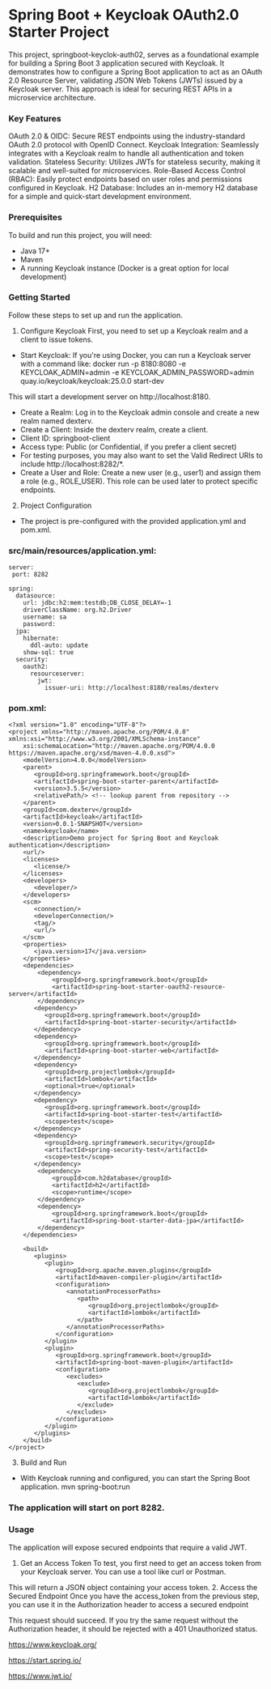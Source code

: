 # Spring Boot + Keycloak OAuth2.0 Starter Project
This project, springboot-keyclok-auth02, serves as a foundational example for building a Spring Boot 3 application secured with Keycloak. It demonstrates how to configure a Spring Boot application to act as an OAuth 2.0 Resource Server, validating JSON Web Tokens (JWTs) issued by a Keycloak server. This approach is ideal for securing REST APIs in a microservice architecture.
### Key Features
OAuth 2.0 & OIDC: Secure REST endpoints using the industry-standard OAuth 2.0 protocol with OpenID Connect.
Keycloak Integration: Seamlessly integrates with a Keycloak realm to handle all authentication and token validation.
Stateless Security: Utilizes JWTs for stateless security, making it scalable and well-suited for microservices.
Role-Based Access Control (RBAC): Easily protect endpoints based on user roles and permissions configured in Keycloak.
H2 Database: Includes an in-memory H2 database for a simple and quick-start development environment.

### Prerequisites
To build and run this project, you will need:
* Java 17+
* Maven
* A running Keycloak instance (Docker is a great option for local development)
### Getting Started
Follow these steps to set up and run the application.
1. Configure Keycloak
First, you need to set up a Keycloak realm and a client to issue tokens.
* Start Keycloak: If you're using Docker, you can run a Keycloak server with a command like:
docker run -p 8180:8080 -e KEYCLOAK_ADMIN=admin -e KEYCLOAK_ADMIN_PASSWORD=admin quay.io/keycloak/keycloak:25.0.0 start-dev

This will start a development server on http://localhost:8180.
* Create a Realm: Log in to the Keycloak admin console and create a new realm named dexterv.
* Create a Client: Inside the dexterv realm, create a client.
* Client ID: springboot-client
* Access type: Public (or Confidential, if you prefer a client secret)
* For testing purposes, you may also want to set the Valid Redirect URIs to include http://localhost:8282/*.
* Create a User and Role: Create a new user (e.g., user1) and assign them a role (e.g., ROLE_USER). This role can be used later to protect specific endpoints.
2. Project Configuration
* The project is pre-configured with the provided application.yml and pom.xml.

### src/main/resources/application.yml:
```
server:
 port: 8282

spring:
  datasource:
    url: jdbc:h2:mem:testdb;DB_CLOSE_DELAY=-1
    driverClassName: org.h2.Driver
    username: sa
    password:
  jpa:
    hibernate:
      ddl-auto: update
    show-sql: true
  security:
    oauth2:
      resourceserver:
        jwt:
          issuer-uri: http://localhost:8180/realms/dexterv

```
### pom.xml:
```
<?xml version="1.0" encoding="UTF-8"?>
<project xmlns="http://maven.apache.org/POM/4.0.0" xmlns:xsi="http://www.w3.org/2001/XMLSchema-instance"
    xsi:schemaLocation="http://maven.apache.org/POM/4.0.0 https://maven.apache.org/xsd/maven-4.0.0.xsd">
    <modelVersion>4.0.0</modelVersion>
    <parent>
       <groupId>org.springframework.boot</groupId>
       <artifactId>spring-boot-starter-parent</artifactId>
       <version>3.5.5</version>
       <relativePath/> <!-- lookup parent from repository -->
    </parent>
    <groupId>com.dexterv</groupId>
    <artifactId>keycloak</artifactId>
    <version>0.0.1-SNAPSHOT</version>
    <name>keycloak</name>
    <description>Demo project for Spring Boot and Keycloak authentication</description>
    <url/>
    <licenses>
       <license/>
    </licenses>
    <developers>
       <developer/>
    </developers>
    <scm>
       <connection/>
       <developerConnection/>
       <tag/>
       <url/>
    </scm>
    <properties>
       <java.version>17</java.version>
    </properties>
    <dependencies>
        <dependency>
            <groupId>org.springframework.boot</groupId>
            <artifactId>spring-boot-starter-oauth2-resource-server</artifactId>
        </dependency>
       <dependency>
          <groupId>org.springframework.boot</groupId>
          <artifactId>spring-boot-starter-security</artifactId>
       </dependency>
       <dependency>
          <groupId>org.springframework.boot</groupId>
          <artifactId>spring-boot-starter-web</artifactId>
       </dependency>
       <dependency>
          <groupId>org.projectlombok</groupId>
          <artifactId>lombok</artifactId>
          <optional>true</optional>
       </dependency>
       <dependency>
          <groupId>org.springframework.boot</groupId>
          <artifactId>spring-boot-starter-test</artifactId>
          <scope>test</scope>
       </dependency>
       <dependency>
          <groupId>org.springframework.security</groupId>
          <artifactId>spring-security-test</artifactId>
          <scope>test</scope>
       </dependency>
        <dependency>
            <groupId>com.h2database</groupId>
            <artifactId>h2</artifactId>
            <scope>runtime</scope>
        </dependency>
        <dependency>
            <groupId>org.springframework.boot</groupId>
            <artifactId>spring-boot-starter-data-jpa</artifactId>
        </dependency>
    </dependencies>

    <build>
       <plugins>
          <plugin>
             <groupId>org.apache.maven.plugins</groupId>
             <artifactId>maven-compiler-plugin</artifactId>
             <configuration>
                <annotationProcessorPaths>
                   <path>
                      <groupId>org.projectlombok</groupId>
                      <artifactId>lombok</artifactId>
                   </path>
                </annotationProcessorPaths>
             </configuration>
          </plugin>
          <plugin>
             <groupId>org.springframework.boot</groupId>
             <artifactId>spring-boot-maven-plugin</artifactId>
             <configuration>
                <excludes>
                   <exclude>
                      <groupId>org.projectlombok</groupId>
                      <artifactId>lombok</artifactId>
                   </exclude>
                </excludes>
             </configuration>
          </plugin>
       </plugins>
    </build>
</project>

```
3. Build and Run
* With Keycloak running and configured, you can start the Spring Boot application.
mvn spring-boot:run

### The application will start on port 8282.

### Usage
The application will expose secured endpoints that require a valid JWT.
1. Get an Access Token
To test, you first need to get an access token from your Keycloak server. You can use a tool like curl or Postman.

This will return a JSON object containing your access token.
2. Access the Secured Endpoint
Once you have the access_token from the previous step, you can use it in the Authorization header to access a secured endpoint

This request should succeed. If you try the same request without the Authorization header, it should be rejected with a 401 Unauthorized status.

https://www.keycloak.org/

https://start.spring.io/

https://www.jwt.io/
